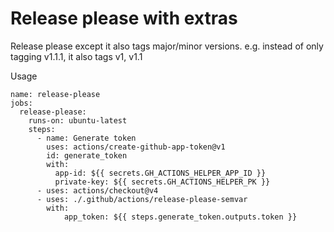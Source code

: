 # Release please with extras

Release please except it also tags major/minor versions. e.g. instead of only tagging
v1.1.1, it also tags v1, v1.1

Usage

```
name: release-please
jobs:
  release-please:
    runs-on: ubuntu-latest
    steps:
      - name: Generate token
        uses: actions/create-github-app-token@v1
        id: generate_token
        with:
          app-id: ${{ secrets.GH_ACTIONS_HELPER_APP_ID }}
          private-key: ${{ secrets.GH_ACTIONS_HELPER_PK }}
      - uses: actions/checkout@v4
      - uses: ./.github/actions/release-please-semvar
        with:
            app_token: ${{ steps.generate_token.outputs.token }}
```
